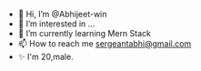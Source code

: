 - 👋 Hi, I’m @Abhijeet-win
- 👀 I’m interested in ...
- 🌱 I’m currently learning Mern Stack
- 📫 How to reach me sergeantabhi@gmail.com
- ✨ I'm 20,male.

<!---
Abhijeet-win/Abhijeet-win is a ✨ special ✨ repository because its `README.md` (this file) appears on your GitHub profile.
You can click the Preview link to take a look at your changes.
--->

